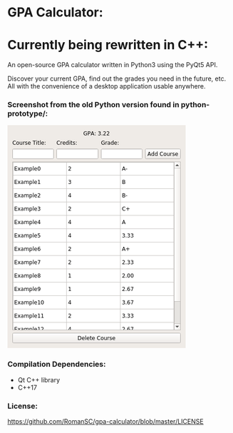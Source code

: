 # GPA Calculator:

# Currently being rewritten in C++:

An open-source GPA calculator written in Python3 using the PyQt5 API.

Discover your current GPA, find out the grades you need in the future, etc. All
with the convenience of a desktop application usable anywhere.

### Screenshot from the old Python version found in python-prototype/:
![Screenshot: GPA Calulator](https://github.com/RomanSC/gpa-calculator/blob/master/screenshots/screenshot.png)<br />

### Compilation Dependencies:
+ Qt C++ library
+ C++17

### License:

<a href="https://github.com/RomanSC/gpa-calculator/blob/master/LICENSE">https://github.com/RomanSC/gpa-calculator/blob/master/LICENSE</a>

